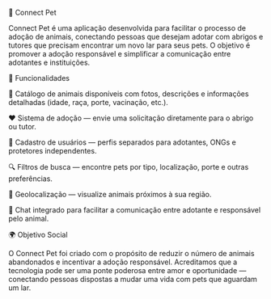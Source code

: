 🐾 Connect Pet

Connect Pet é uma aplicação desenvolvida para facilitar o processo de adoção de animais, conectando pessoas que desejam adotar com abrigos e tutores que precisam encontrar um novo lar para seus pets. O objetivo é promover a adoção responsável e simplificar a comunicação entre adotantes e instituições.

🚀 Funcionalidades

🐶 Catálogo de animais disponíveis com fotos, descrições e informações detalhadas (idade, raça, porte, vacinação, etc.).

❤️ Sistema de adoção — envie uma solicitação diretamente para o abrigo ou tutor.

👤 Cadastro de usuários — perfis separados para adotantes, ONGs e protetores independentes.

🔍 Filtros de busca — encontre pets por tipo, localização, porte e outras preferências.

📍 Geolocalização — visualize animais próximos à sua região.

💬 Chat integrado para facilitar a comunicação entre adotante e responsável pelo animal.

🌍 Objetivo Social

O Connect Pet foi criado com o propósito de reduzir o número de animais abandonados e incentivar a adoção responsável.
Acreditamos que a tecnologia pode ser uma ponte poderosa entre amor e oportunidade — conectando pessoas dispostas a mudar uma vida com pets que aguardam um lar.
